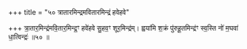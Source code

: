 +++
title = "५० त्रातारमिन्द्रमवितारमिन्द्रं हवेहवे"

+++
त्रा॒तार॒मिन्द्र॑मवि॒तार॒मिन्द्र॒ꣳ हवे॑हवे सु॒हव॒ꣳ शूर॒मिन्द्र॑म्। ह्वया॑मि श॒क्रं पु॑रुहू॒तमिन्द्र॑ꣳ स्व॒स्ति नो॑ म॒घवा॑ धा॒त्विन्द्रः॑ ॥५० ॥
